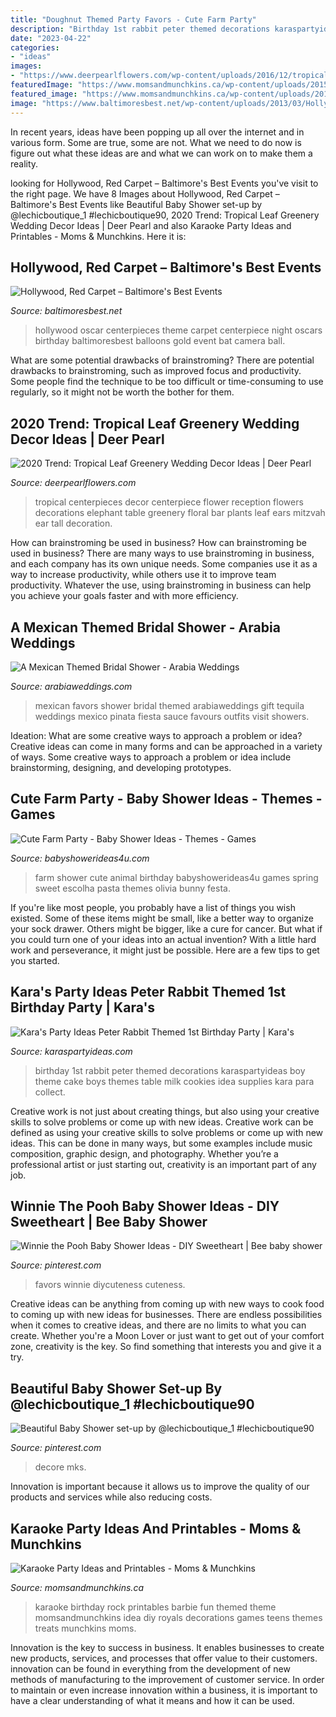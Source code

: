 ```yaml
---
title: "Doughnut Themed Party Favors - Cute Farm Party"
description: "Birthday 1st rabbit peter themed decorations karaspartyideas boy theme cake boys themes table milk cookies idea supplies kara para collect"
date: "2023-04-22"
categories:
- "ideas"
images:
- "https://www.deerpearlflowers.com/wp-content/uploads/2016/12/tropical-reception-wedding-flowers.jpg"
featuredImage: "https://www.momsandmunchkins.ca/wp-content/uploads/2015/09/karaoke-party-ideas-9.jpg"
featured_image: "https://www.momsandmunchkins.ca/wp-content/uploads/2015/09/karaoke-party-ideas-9.jpg"
image: "https://www.baltimoresbest.net/wp-content/uploads/2013/03/Hollywood-45-Nevada-080306-1.jpg"
---
```



In recent years, ideas have been popping up all over the internet and in various form. Some are true, some are not. What we need to do now is figure out what these ideas are and what we can work on to make them a reality.

	

		
looking for Hollywood, Red Carpet – Baltimore&#039;s Best Events you've visit to the right page. We have 8 Images about Hollywood, Red Carpet – Baltimore&#039;s Best Events like Beautiful Baby Shower set-up by @lechicboutique_1 #lechicboutique90, 2020 Trend: Tropical Leaf Greenery Wedding Decor Ideas | Deer Pearl and also Karaoke Party Ideas and Printables - Moms &amp; Munchkins. Here it is:
		
    
## Hollywood, Red Carpet – Baltimore&#039;s Best Events

<img loading=lazy src="https://www.baltimoresbest.net/wp-content/uploads/2013/03/Hollywood-45-Nevada-080306-1.jpg" onerror="this.onerror=null;this.src='https://tse3.mm.bing.net/th?id=OIP.Ec0jWglAitrFUJ5e9kUFsAHaJ4&amp;pid=15.1';" alt="Hollywood, Red Carpet – Baltimore&#039;s Best Events">

_Source: baltimoresbest.net_

>hollywood oscar centerpieces theme carpet centerpiece night oscars birthday baltimoresbest balloons gold event bat camera ball. 

	

What are some potential drawbacks of brainstroming?
There are potential drawbacks to brainstroming, such as improved focus and productivity. Some people find the technique to be too difficult or time-consuming to use regularly, so it might not be worth the bother for them.

    
## 2020 Trend: Tropical Leaf Greenery Wedding Decor Ideas | Deer Pearl

<img loading=lazy src="https://www.deerpearlflowers.com/wp-content/uploads/2016/12/tropical-reception-wedding-flowers.jpg" onerror="this.onerror=null;this.src='https://tse3.mm.bing.net/th?id=OIP.22PhS9UOI6j0f9Dqlo6cMwHaJw&amp;pid=15.1';" alt="2020 Trend: Tropical Leaf Greenery Wedding Decor Ideas | Deer Pearl">

_Source: deerpearlflowers.com_

>tropical centerpieces decor centerpiece flower reception flowers decorations elephant table greenery floral bar plants leaf ears mitzvah ear tall decoration. 

	

How can brainstroming be used in business?
How can brainstroming be used in business? There are many ways to use brainstroming in business, and each company has its own unique needs. Some companies use it as a way to increase productivity, while others use it to improve team productivity. Whatever the use, using brainstroming in business can help you achieve your goals faster and with more efficiency.

    
## A Mexican Themed Bridal Shower - Arabia Weddings

<img loading=lazy src="http://www.arabiaweddings.com/sites/default/files/uploads/2014/06/15/favors1.jpg" onerror="this.onerror=null;this.src='https://tse1.mm.bing.net/th?id=OIP.B9jVUZbE36OX-niHblwPUQHaLD&amp;pid=15.1';" alt="A Mexican Themed Bridal Shower - Arabia Weddings">

_Source: arabiaweddings.com_

>mexican favors shower bridal themed arabiaweddings gift tequila weddings mexico pinata fiesta sauce favours outfits visit showers. 

	

Ideation: What are some creative ways to approach a problem or idea?
Creative ideas can come in many forms and can be approached in a variety of ways. Some creative ways to approach a problem or idea include brainstorming, designing, and developing prototypes.

    
## Cute Farm Party - Baby Shower Ideas - Themes - Games

<img loading=lazy src="http://www.babyshowerideas4u.com/wp-content/uploads/2014/07/IMG_2015-2E-682x1024.jpg" onerror="this.onerror=null;this.src='https://tse1.mm.bing.net/th?id=OIP.9hG65VvDezwlY1g4MOQc2QHaLH&amp;pid=15.1';" alt="Cute Farm Party - Baby Shower Ideas - Themes - Games">

_Source: babyshowerideas4u.com_

>farm shower cute animal birthday babyshowerideas4u games spring sweet escolha pasta themes olivia bunny festa. 

	

If you're like most people, you probably have a list of things you wish existed. Some of these items might be small, like a better way to organize your sock drawer. Others might be bigger, like a cure for cancer. But what if you could turn one of your ideas into an actual invention? With a little hard work and perseverance, it might just be possible. Here are a few tips to get you started.

    
## Kara&#039;s Party Ideas Peter Rabbit Themed 1st Birthday Party | Kara&#039;s

<img loading=lazy src="https://karaspartyideas.com/wp-content/uploads/2013/06/bday27_600x863.jpg" onerror="this.onerror=null;this.src='https://tse4.mm.bing.net/th?id=OIP.JkdTlERBT0ddSsoIeC1EXgHaKp&amp;pid=15.1';" alt="Kara&#039;s Party Ideas Peter Rabbit Themed 1st Birthday Party | Kara&#039;s">

_Source: karaspartyideas.com_

>birthday 1st rabbit peter themed decorations karaspartyideas boy theme cake boys themes table milk cookies idea supplies kara para collect. 

	

Creative work is not just about creating things, but also using your creative skills to solve problems or come up with new ideas.
Creative work can be defined as using your creative skills to solve problems or come up with new ideas. This can be done in many ways, but some examples include music composition, graphic design, and photography. Whether you’re a professional artist or just starting out, creativity is an important part of any job.

    
## Winnie The Pooh Baby Shower Ideas - DIY Sweetheart | Bee Baby Shower

<img loading=lazy src="https://i.pinimg.com/736x/cd/21/bb/cd21bbf2b2f22d8764be35d616e4488c.jpg" onerror="this.onerror=null;this.src='https://tse1.mm.bing.net/th?id=OIP.5t3kPT8VqTQELatJK601CgHaJ4&amp;pid=15.1';" alt="Winnie the Pooh Baby Shower Ideas - DIY Sweetheart | Bee baby shower">

_Source: pinterest.com_

>favors winnie diycuteness cuteness. 

	

Creative ideas can be anything from coming up with new ways to cook food to coming up with new ideas for businesses. There are endless possibilities when it comes to creative ideas, and there are no limits to what you can create. Whether you're a Moon Lover or just want to get out of your comfort zone, creativity is the key. So find something that interests you and give it a try.

    
## Beautiful Baby Shower Set-up By @lechicboutique_1 #lechicboutique90

<img loading=lazy src="https://i.pinimg.com/736x/b2/87/81/b287812c07767103b97b7f93c0ce7113.jpg" onerror="this.onerror=null;this.src='https://tse4.mm.bing.net/th?id=OIP.YizBKbzTmMZLuSjDQ14gQgHaJ3&amp;pid=15.1';" alt="Beautiful Baby Shower set-up by @lechicboutique_1 #lechicboutique90">

_Source: pinterest.com_

>decore mks. 

	

Innovation is important because it allows us to improve the quality of our products and services while also reducing costs.

    
## Karaoke Party Ideas And Printables - Moms &amp; Munchkins

<img loading=lazy src="https://www.momsandmunchkins.ca/wp-content/uploads/2015/09/karaoke-party-ideas-9.jpg" onerror="this.onerror=null;this.src='https://tse1.mm.bing.net/th?id=OIP.v8TyBHAZFFv2BuQK2hj97gHaMB&amp;pid=15.1';" alt="Karaoke Party Ideas and Printables - Moms &amp; Munchkins">

_Source: momsandmunchkins.ca_

>karaoke birthday rock printables barbie fun themed theme momsandmunchkins idea diy royals decorations games teens themes treats munchkins moms. 

	

Innovation is the key to success in business. It enables businesses to create new products, services, and processes that offer value to their customers. innovation can be found in everything from the development of new methods of manufacturing to the improvement of customer service. In order to maintain or even increase innovation within a business, it is important to have a clear understanding of what it means and how it can be used.

